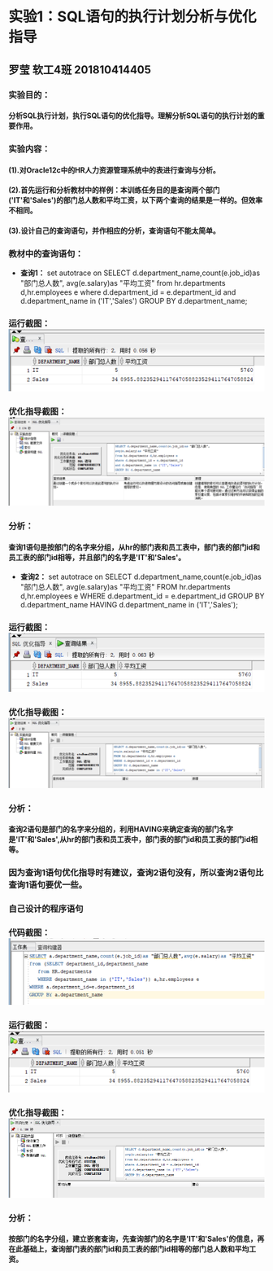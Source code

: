 # 实验1：SQL语句的执行计划分析与优化指导
## 罗莹 软工4班 201810414405

### 实验目的：
#### 分析SQL执行计划，执行SQL语句的优化指导。理解分析SQL语句的执行计划的重要作用。
### 实验内容：
#### (1).对Oracle12c中的HR人力资源管理系统中的表进行查询与分析。
#### (2).首先运行和分析教材中的样例：本训练任务目的是查询两个部门('IT'和'Sales')的部门总人数和平均工资，以下两个查询的结果是一样的。但效率不相同。
#### (3).设计自己的查询语句，并作相应的分析，查询语句不能太简单。

### 教材中的查询语句：

- **查询1：**
set autotrace on
SELECT d.department_name,count(e.job_id)as "部门总人数",
avg(e.salary)as "平均工资"
from hr.departments d,hr.employees e
where d.department_id = e.department_id
and d.department_name in ('IT','Sales')
GROUP BY d.department_name;
### 运行截图：![1.png](../截图/4.png)
### 优化指导截图：![2.png](../截图/5.png)
### 分析：
#### 查询1语句是按部门的名字来分组，从hr的部门表和员工表中，部门表的部门id和员工表的部门id相等，并且部门的名字是'IT'和'Sales'。
- **查询2：**
set autotrace on
SELECT d.department_name,count(e.job_id)as "部门总人数",
avg(e.salary)as "平均工资"
FROM hr.departments d,hr.employees e
WHERE d.department_id = e.department_id
GROUP BY d.department_name
HAVING d.department_name in ('IT','Sales');
### 运行截图：![3.png](../截图/6.png)
### 优化指导截图：![4.png](../截图/7.png)
### 分析：
#### 查询2语句是部门的名字来分组的，利用HAVING来确定查询的部门名字是'IT'和'Sales',从hr的部门表和员工表中，部门表的部门id和员工表的部门id相等。
### 因为查询1语句优化指导时有建议，查询2语句没有，所以查询2语句比查询1语句要优一些。 

### 自己设计的程序语句
### 代码截图：![1.png](../截图/1.png)
### 运行截图：![1.png](../截图/3.png)
### 优化指导截图：![2.png](../截图/2.png)
### 分析：
#### 按部门的名字分组，建立嵌套查询，先查询部门的名字是'IT'和'Sales'的信息，再在此基础上，查询部门表的部门id和员工表的部门id相等的部门总人数和平均工资。
